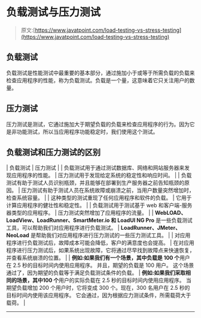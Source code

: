 # 负载测试与压力测试

> 原文:[https://www.javatpoint.com/load-testing-vs-stress-testing](https://www.javatpoint.com/load-testing-vs-stress-testing)

## 负载测试

负载测试是性能测试中最重要的基本部分，通过施加小于或等于所需负载的负载来检查应用程序的性能，称为负载测试。负载是一个量，这意味着它只关注用户的数量。

## 压力测试

压力测试是测试，它通过施加大于期望负载的负载来检查应用程序的行为。因为它是非功能测试，所以当应用程序功能稳定时，我们使用这个测试。

## 负载测试和压力测试的区别

| 负载测试 | 压力测试 |
| 负载测试用于通过测试数据库、网络和网站服务器来发现应用程序的性能。 | 压力测试用于发现给定系统的稳定性和响应时间。 |
| 负载测试有助于测试人员识别瓶颈，并且能够在部署到生产服务器之前告知瓶颈的原因。 | 压力测试有助于测试人员在系统故障或崩溃之前，当用户数量突然增加时，检查系统容量。 |
| 这种类型的测试重现了任何应用程序和软件的负载。 | 它用于计算应用程序的健壮性和稳定性。 |
| 负载测试用于测试基于 web 和客户端-服务器类型的应用程序。 | 压力测试突然增加了应用程序的流量。 |
| **WebLOAD、LoadView、LoadRunner、SmartMeter.io 和 LoadUI NG Pro** 是一些负载测试工具，可以帮助我们对应用程序进行负载测试。 | **LoadRunner、JMeter、NeoLoad** 是帮助我们对应用程序进行压力测试的一些压力测试工具。 |
| 对应用程序进行负载测试后，故障成本可能会降低，客户的满意度也会提高。 | 在对应用程序进行压力测试后，如果系统出现故障，它将通过尽早找到故障点来快速恢复，并查看系统崩溃的位置。 |
| **例如:**如果我们有一个场景，其中**负载是 100 个**用户在 2.5 秒的目标时间内使用应用程序。
并且，期望的负载是 100 用户。
这个场景通过了，因为期望的负载等于满足负载测试条件的负载。 | **例如:**如果我们采取相同的场景，其中**100 个**用户的实际负载在 2.5 秒的目标时间内使用应用程序。
当期望负载增加 200 个用户时，它将变成 300 个。现在，300 名用户在 2.5 秒的目标时间内使用该应用程序。
它会通过，因为根据应力测试条件，所需载荷大于载荷。 |

* * *